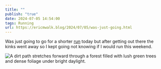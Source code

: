 ```yaml
---
title: ""
publish: "true"
date: 2024-07-05 14:54:00
tags: Running
url: https://ericmwalk.blog/2024/07/05/was-just-going.html
---
```


Was just going to go for a shorter [run](https://strava.app.link/GQHSDkp80Kb) today but after getting out there the kinks went away so I kept going not knowing if I would run this weekend.

![A dirt path stretches forward through a forest filled with lush green trees and dense foliage under bright daylight.](https://ericmwalk.blog/uploads/2024/img-0707.jpeg)